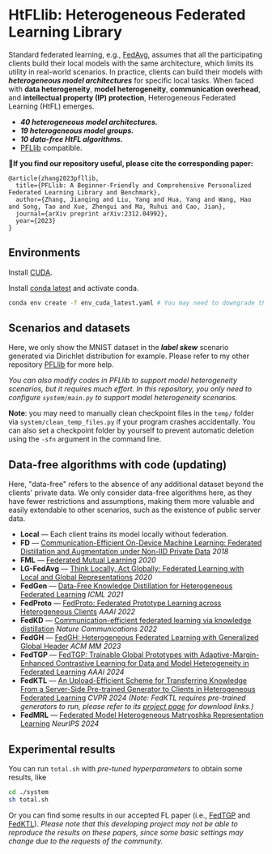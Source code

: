 # HtFLlib: Heterogeneous Federated Learning Library

Standard federated learning, e.g., [FedAvg](http://proceedings.mlr.press/v54/mcmahan17a.html), assumes that all the participating clients build their local models with the same architecture, which limits its utility in real-world scenarios. In practice, clients can build their models with ***heterogeneous model architectures*** for specific local tasks. When faced with **data heterogeneity**, **model heterogeneity**, **communication overhead**, and **intellectual property (IP) protection**, Heterogeneous Federated Learning (HtFL) emerges. 

- ***40 heterogeneous model architectures.***
- ***19 heterogeneous model groups.***
- ***10 data-free HtFL algorithms.***
- [PFLlib](https://github.com/TsingZ0/PFLlib) compatible.

🎯**If you find our repository useful, please cite the corresponding paper:**

```
@article{zhang2023pfllib,
  title={PFLlib: A Beginner-Friendly and Comprehensive Personalized Federated Learning Library and Benchmark},
  author={Zhang, Jianqing and Liu, Yang and Hua, Yang and Wang, Hao and Song, Tao and Xue, Zhengui and Ma, Ruhui and Cao, Jian},
  journal={arXiv preprint arXiv:2312.04992},
  year={2023}
}
```

## Environments
Install [CUDA](https://docs.nvidia.com/cuda/cuda-toolkit-release-notes/index.html). 

Install [conda latest](https://repo.anaconda.com/miniconda/Miniconda3-latest-Linux-x86_64.sh) and activate conda. 

```bash
conda env create -f env_cuda_latest.yaml # You may need to downgrade the torch using pip to match the CUDA version
```

## Scenarios and datasets

Here, we only show the MNIST dataset in the ***label skew*** scenario generated via Dirichlet distribution for example. Please refer to my other repository [PFLlib](https://github.com/TsingZ0/PFLlib) for more help. 

*You can also modify codes in PFLlib to support model heterogeneity scenarios, but it requires much effort. In this repository, you only need to configure `system/main.py` to support model heterogeneity scenarios.*

**Note**: you may need to manually clean checkpoint files in the `temp/` folder via `system/clean_temp_files.py` if your program crashes accidentally. You can also set a checkpoint folder by yourself to prevent automatic deletion using the `-sfn` argument in the command line. 

## Data-free algorithms with code (updating)
Here, "data-free" refers to the absence of any additional dataset beyond the clients' private data. We only consider data-free algorithms here, as they have fewer restrictions and assumptions, making them more valuable and easily extendable to other scenarios, such as the existence of public server data. 

- **Local** — Each client trains its model locally without federation.
- **FD** — [Communication-Efficient On-Device Machine Learning: Federated Distillation and Augmentation under Non-IID Private Data](https://arxiv.org/pdf/1811.11479.pdf) *2018*
- **FML** — [Federated Mutual Learning](https://arxiv.org/abs/2006.16765) *2020*
- **LG-FedAvg** — [Think Locally, Act Globally: Federated Learning with Local and Global Representations](https://arxiv.org/abs/2001.01523) *2020*
- **FedGen** — [Data-Free Knowledge Distillation for Heterogeneous Federated Learning](http://proceedings.mlr.press/v139/zhu21b.html) *ICML 2021*
- **FedProto** — [FedProto: Federated Prototype Learning across Heterogeneous Clients](https://ojs.aaai.org/index.php/AAAI/article/view/20819) *AAAI 2022* 
- **FedKD** — [Communication-efficient federated learning via knowledge distillation](https://www.nature.com/articles/s41467-022-29763-x) *Nature Communications 2022*
- **FedGH** — [FedGH: Heterogeneous Federated Learning with Generalized Global Header](https://dl.acm.org/doi/10.1145/3581783.3611781) *ACM MM 2023*
- **FedTGP** — [FedTGP: Trainable Global Prototypes with Adaptive-Margin-Enhanced Contrastive Learning for Data and Model Heterogeneity in Federated Learning](https://arxiv.org/abs/2401.03230) *AAAI 2024*
- **FedKTL** — [An Upload-Efficient Scheme for Transferring Knowledge From a Server-Side Pre-trained Generator to Clients in Heterogeneous Federated Learning](https://arxiv.org/abs/2403.15760) *CVPR 2024* *(Note: FedKTL requires pre-trained generators to run, please refer to its [project page](https://github.com/TsingZ0/FedKTL) for download links.)*
- **FedMRL** — [Federated Model Heterogeneous Matryoshka Representation Learning](https://arxiv.org/abs/2406.00488) *NeurIPS 2024*

## Experimental results

You can run `total.sh` with *pre-tuned hyperparameters* to obtain some results, like
  ```bash
  cd ./system
  sh total.sh
  ```

Or you can find some results in our accepted FL paper (i.e., [FedTGP](https://github.com/TsingZ0/FedTGP) and [FedKTL](https://github.com/TsingZ0/FedKTL)). *Please note that this developing project may not be able to reproduce the results on these papers, since some basic settings may change due to the requests of the community.* 
